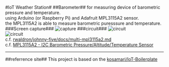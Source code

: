 #IoT Weather Station#
##Barometer##
for measuring device of barometric pressure and temperature.  
using Arduino (or Raspberry Pi) and Adafruit MPL3115A2 sensor.  
the MPL3115A2 is able to  measure barometric puresssure and temperature.
###Screen capture###
![capture](https://pbs.twimg.com/media/CYl6dYFUEAArX7x.png:large)
###circuit###
![circuit](http://make.kosakalab.com/.blog/wp-content/uploads/2016/01/barometer-mpl3115a2-768x409.png)  
![circuit](http://make.kosakalab.com/.blog/wp-content/uploads/2016/01/RPI_MPL3115A2.png)  
c.f. [rwaldron/johnny-five/docs/multi-mpl3115a2.md](https://github.com/rwaldron/johnny-five/blob/master/docs/multi-mpl3115a2.md)  
c.f. [MPL3115A2 - I2C Barometric Pressure/Altitude/Temperature Sensor](https://www.adafruit.com/products/1893)
___
##referrence site##
This project is based on the [kosamari/IoT-Boilerplate](https://github.com/kosamari/IoT-Boilerplate)
